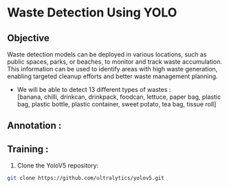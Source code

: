 # Waste Detection Using YOLO

## Objective 
Waste detection models can be deployed in various locations, such as public spaces, parks, or beaches, to monitor and track waste accumulation. This information can be used to identify areas with high waste generation, enabling targeted cleanup efforts and better waste management planning.

- We will be able to detect 13 different types of wastes  :\
    [banana, chilli, drinkcan, 
    drinkpack, foodcan, lettuce, 
    paper bag, plastic bag, plastic bottle, plastic container,
    sweet potato, tea bag, tissue roll]


## Annotation :


## Training :

1. Clone the YoloV5 repository:
```bash
git clone https://github.com/ultralytics/yolov5.git
```